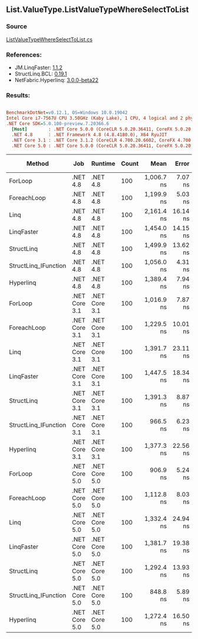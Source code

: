 ﻿## List.ValueType.ListValueTypeWhereSelectToList

### Source
[ListValueTypeWhereSelectToList.cs](../LinqBenchmarks/List/ValueType/ListValueTypeWhereSelectToList.cs)

### References:
- JM.LinqFaster: [1.1.2](https://www.nuget.org/packages/JM.LinqFaster/1.1.2)
- StructLinq.BCL: [0.19.1](https://www.nuget.org/packages/StructLinq.BCL/0.19.1)
- NetFabric.Hyperlinq: [3.0.0-beta22](https://www.nuget.org/packages/NetFabric.Hyperlinq/3.0.0-beta22)

### Results:
``` ini

BenchmarkDotNet=v0.12.1, OS=Windows 10.0.19042
Intel Core i7-7567U CPU 3.50GHz (Kaby Lake), 1 CPU, 4 logical and 2 physical cores
.NET Core SDK=5.0.100-preview.7.20366.6
  [Host]        : .NET Core 5.0.0 (CoreCLR 5.0.20.36411, CoreFX 5.0.20.36411), X64 RyuJIT
  .NET 4.8      : .NET Framework 4.8 (4.8.4180.0), X64 RyuJIT
  .NET Core 3.1 : .NET Core 3.1.2 (CoreCLR 4.700.20.6602, CoreFX 4.700.20.6702), X64 RyuJIT
  .NET Core 5.0 : .NET Core 5.0.0 (CoreCLR 5.0.20.36411, CoreFX 5.0.20.36411), X64 RyuJIT


```
|               Method |           Job |       Runtime | Count |       Mean |    Error |   StdDev | Ratio | RatioSD |  Gen 0 | Gen 1 | Gen 2 | Allocated | Code Size | CacheMisses/Op | BranchMispredictions/Op |
|--------------------- |-------------- |-------------- |------ |-----------:|---------:|---------:|------:|--------:|-------:|------:|------:|----------:|----------:|---------------:|------------------------:|
|              ForLoop |      .NET 4.8 |      .NET 4.8 |   100 | 1,006.7 ns |  7.07 ns |  6.61 ns |  1.00 |    0.00 | 2.4452 |     - |     - |   5.02 KB |   0.61 KB |              3 |                       1 |
|          ForeachLoop |      .NET 4.8 |      .NET 4.8 |   100 | 1,199.9 ns |  5.03 ns |  4.70 ns |  1.19 |    0.01 | 2.4452 |     - |     - |   5.02 KB |   0.79 KB |              4 |                       2 |
|                 Linq |      .NET 4.8 |      .NET 4.8 |   100 | 2,161.4 ns | 16.14 ns | 15.10 ns |  2.15 |    0.02 | 2.5787 |     - |     - |   5.29 KB |   1.48 KB |              7 |                       3 |
|           LinqFaster |      .NET 4.8 |      .NET 4.8 |   100 | 1,454.0 ns | 14.15 ns | 13.24 ns |  1.44 |    0.02 | 3.4332 |     - |     - |   7.04 KB |   1.79 KB |              5 |                       3 |
|           StructLinq |      .NET 4.8 |      .NET 4.8 |   100 | 1,499.9 ns | 13.62 ns | 12.74 ns |  1.49 |    0.01 | 1.0090 |     - |     - |   2.07 KB |   2.28 KB |              5 |                       2 |
| StructLinq_IFunction |      .NET 4.8 |      .NET 4.8 |   100 | 1,056.0 ns |  4.31 ns |  4.03 ns |  1.05 |    0.01 | 1.0090 |     - |     - |   2.07 KB |   1.91 KB |              4 |                       3 |
|            Hyperlinq |      .NET 4.8 |      .NET 4.8 |   100 | 1,389.4 ns |  7.94 ns |  7.04 ns |  1.38 |    0.01 | 1.0204 |     - |     - |   2.09 KB |   1.43 KB |              4 |                       2 |
|              ForLoop | .NET Core 3.1 | .NET Core 3.1 |   100 | 1,016.9 ns |  7.87 ns |  7.36 ns |  1.01 |    0.01 | 2.4433 |     - |     - |   4.99 KB |   0.62 KB |              4 |                       1 |
|          ForeachLoop | .NET Core 3.1 | .NET Core 3.1 |   100 | 1,229.5 ns | 10.01 ns |  9.37 ns |  1.22 |    0.01 | 2.4433 |     - |     - |   4.99 KB |   0.86 KB |              5 |                       3 |
|                 Linq | .NET Core 3.1 | .NET Core 3.1 |   100 | 1,391.7 ns | 23.11 ns | 19.30 ns |  1.38 |    0.02 | 2.5768 |     - |     - |   5.27 KB |   1.65 KB |              6 |                       2 |
|           LinqFaster | .NET Core 3.1 | .NET Core 3.1 |   100 | 1,447.5 ns | 18.34 ns | 16.26 ns |  1.44 |    0.02 | 3.4237 |     - |     - |      7 KB |   1.72 KB |              6 |                       3 |
|           StructLinq | .NET Core 3.1 | .NET Core 3.1 |   100 | 1,391.3 ns |  8.87 ns |  7.87 ns |  1.38 |    0.01 | 1.0052 |     - |     - |   2.05 KB |   1.92 KB |              5 |                       2 |
| StructLinq_IFunction | .NET Core 3.1 | .NET Core 3.1 |   100 |   966.5 ns |  6.23 ns |  5.83 ns |  0.96 |    0.01 | 1.0052 |     - |     - |   2.05 KB |   1.63 KB |              4 |                       2 |
|            Hyperlinq | .NET Core 3.1 | .NET Core 3.1 |   100 | 1,377.3 ns | 22.56 ns | 47.08 ns |  1.41 |    0.07 | 1.0166 |     - |     - |   2.08 KB |   0.94 KB |              4 |                       2 |
|              ForLoop | .NET Core 5.0 | .NET Core 5.0 |   100 |   906.9 ns |  5.24 ns |  4.64 ns |  0.90 |    0.01 | 2.4433 |     - |     - |   4.99 KB |   0.57 KB |              4 |                       1 |
|          ForeachLoop | .NET Core 5.0 | .NET Core 5.0 |   100 | 1,112.8 ns |  8.03 ns |  7.12 ns |  1.11 |    0.01 | 2.4433 |     - |     - |   4.99 KB |   0.81 KB |              5 |                       2 |
|                 Linq | .NET Core 5.0 | .NET Core 5.0 |   100 | 1,332.4 ns | 24.94 ns | 25.61 ns |  1.32 |    0.03 | 2.5768 |     - |     - |   5.27 KB |   1.63 KB |              5 |                       2 |
|           LinqFaster | .NET Core 5.0 | .NET Core 5.0 |   100 | 1,381.7 ns | 19.38 ns | 17.18 ns |  1.37 |    0.02 | 3.4237 |     - |     - |      7 KB |   1.69 KB |              5 |                       3 |
|           StructLinq | .NET Core 5.0 | .NET Core 5.0 |   100 | 1,292.4 ns | 13.93 ns | 11.63 ns |  1.28 |    0.02 | 1.0052 |     - |     - |   2.05 KB |   1.95 KB |              5 |                       2 |
| StructLinq_IFunction | .NET Core 5.0 | .NET Core 5.0 |   100 |   848.8 ns |  5.89 ns |  5.23 ns |  0.84 |    0.01 | 1.0052 |     - |     - |   2.05 KB |   1.61 KB |              3 |                       2 |
|            Hyperlinq | .NET Core 5.0 | .NET Core 5.0 |   100 | 1,272.4 ns | 16.50 ns | 15.43 ns |  1.26 |    0.02 | 1.0166 |     - |     - |   2.08 KB |   0.91 KB |              4 |                       2 |
